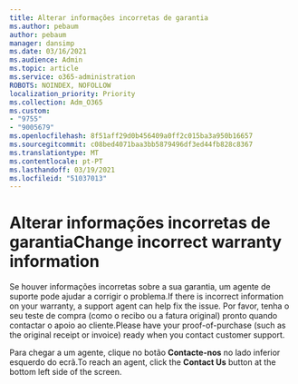 ```yaml
---
title: Alterar informações incorretas de garantia
ms.author: pebaum
author: pebaum
manager: dansimp
ms.date: 03/16/2021
ms.audience: Admin
ms.topic: article
ms.service: o365-administration
ROBOTS: NOINDEX, NOFOLLOW
localization_priority: Priority
ms.collection: Adm_O365
ms.custom:
- "9755"
- "9005679"
ms.openlocfilehash: 8f51aff29d0b456409a0ff2c015ba3a950b16657
ms.sourcegitcommit: c08bed4071baa3bb5879496df3ed44fb828c8367
ms.translationtype: MT
ms.contentlocale: pt-PT
ms.lasthandoff: 03/19/2021
ms.locfileid: "51037013"
---
```

# <a name="change-incorrect-warranty-information"></a><span data-ttu-id="c3b06-102">Alterar informações incorretas de garantia</span><span class="sxs-lookup"><span data-stu-id="c3b06-102">Change incorrect warranty information</span></span>

<span data-ttu-id="c3b06-103">Se houver informações incorretas sobre a sua garantia, um agente de suporte pode ajudar a corrigir o problema.</span><span class="sxs-lookup"><span data-stu-id="c3b06-103">If there is incorrect information on your warranty, a support agent can help fix the issue.</span></span> <span data-ttu-id="c3b06-104">Por favor, tenha o seu teste de compra (como o recibo ou a fatura original) pronto quando contactar o apoio ao cliente.</span><span class="sxs-lookup"><span data-stu-id="c3b06-104">Please have your proof-of-purchase (such as the original receipt or invoice) ready when you contact customer support.</span></span>

<span data-ttu-id="c3b06-105">Para chegar a um agente, clique no botão **Contacte-nos** no lado inferior esquerdo do ecrã.</span><span class="sxs-lookup"><span data-stu-id="c3b06-105">To reach an agent, click the **Contact Us** button at the bottom left side of the screen.</span></span>